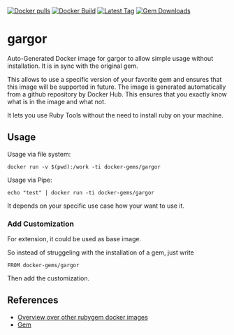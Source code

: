[![Docker pulls](https://img.shields.io/docker/pulls/rubygem/gargor.svg)](https://hub.docker.com/r/rubygem/gargor/)
[![Docker Build](https://img.shields.io/docker/automated/rubygem/gargor.svg)](https://hub.docker.com/r/rubygem/gargor/)
[![Latest Tag](https://img.shields.io/github/tag/docker-rubygem/gargor.svg)](https://hub.docker.com/r/rubygem/gargor/)
[![Gem Downloads](https://img.shields.io/gem/dt/gargor.svg)](https://rubygems.org/gems/gargor/)
# gargor

Auto-Generated Docker image for gargor to allow simple usage without installation.
It is in sync with the original gem.

This allows to use a specific version of your favorite gem and ensures that this image will be supported in future.
The image is generated automatically from a github repository by Docker Hub.
This ensures that you exactly know what is in the image and what not.

It lets you use Ruby Tools without the need to install ruby on your machine.

## Usage

Usage via file system:

`docker run -v $(pwd):/work -ti docker-gems/gargor`

Usage via Pipe:

`echo "test" | docker run -ti docker-gems/gargor`

It depends on your specific use case how your want to use it.

### Add Customization

For extension, it could be used as base image.

So instead of struggeling with the installation of a gem, just write

`FROM docker-gems/gargor`

Then add the customization.

## References

 - [Overview over other rubygem docker images](https://github.com/thinkbot/docker-rubygem)
 - [Gem](https://rubygems.org/gems/gargor/)
